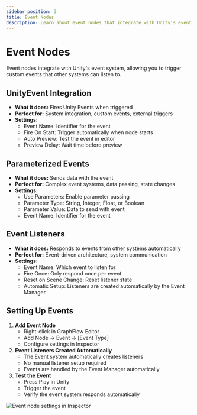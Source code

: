 ```yaml
---
sidebar_position: 3
title: Event Nodes
description: Learn about event nodes that integrate with Unity's event system for custom events.
---
```


# Event Nodes

Event nodes integrate with Unity's event system, allowing you to trigger custom events that other systems can listen to.

## UnityEvent Integration
- **What it does:** Fires Unity Events when triggered
- **Perfect for:** System integration, custom events, external triggers
- **Settings:**
  - Event Name: Identifier for the event
  - Fire On Start: Trigger automatically when node starts
  - Auto Preview: Test the event in editor
  - Preview Delay: Wait time before preview

## Parameterized Events
- **What it does:** Sends data with the event
- **Perfect for:** Complex event systems, data passing, state changes
- **Settings:**
  - Use Parameters: Enable parameter passing
  - Parameter Type: String, Integer, Float, or Boolean
  - Parameter Value: Data to send with event
  - Event Name: Identifier for the event

## Event Listeners
- **What it does:** Responds to events from other systems automatically
- **Perfect for:** Event-driven architecture, system communication
- **Settings:**
  - Event Name: Which event to listen for
  - Fire Once: Only respond once per event
  - Reset on Scene Change: Reset listener state
  - Automatic Setup: Listeners are created automatically by the Event Manager

## Setting Up Events

1. **Add Event Node**
   - Right-click in GraphFlow Editor
   - Add Node → Event → [Event Type]
   - Configure settings in Inspector
2. **Event Listeners Created Automatically**
   - The Event system automatically creates listeners
   - No manual listener setup required
   - Events are handled by the Event Manager automatically
3. **Test the Event**
   - Press Play in Unity
   - Trigger the event
   - Verify the event system responds automatically

![Event node settings in Inspector](/img/events-actions/23-event-node-settings.png)
